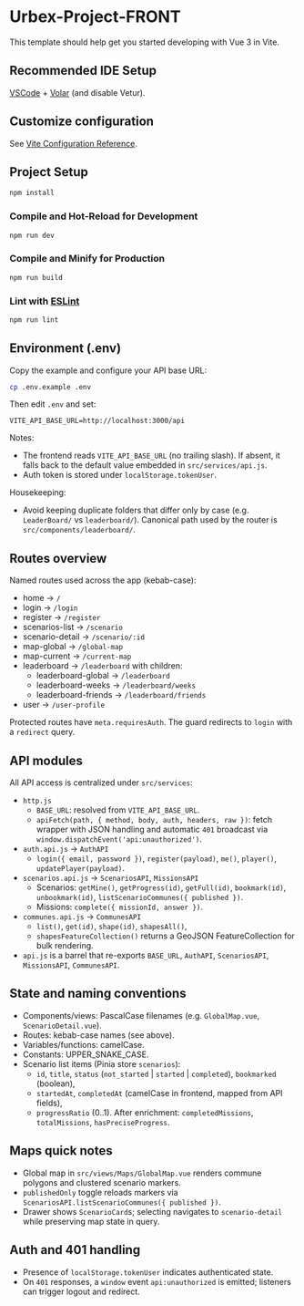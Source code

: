 # Urbex-Project-FRONT

This template should help get you started developing with Vue 3 in Vite.

## Recommended IDE Setup

[VSCode](https://code.visualstudio.com/) + [Volar](https://marketplace.visualstudio.com/items?itemName=Vue.volar) (and disable Vetur).

## Customize configuration

See [Vite Configuration Reference](https://vite.dev/config/).

## Project Setup

```sh
npm install
```

### Compile and Hot-Reload for Development

```sh
npm run dev
```

### Compile and Minify for Production

```sh
npm run build
```

### Lint with [ESLint](https://eslint.org/)

```sh
npm run lint
```

## Environment (.env)

Copy the example and configure your API base URL:

```sh
cp .env.example .env
```

Then edit `.env` and set:

```env
VITE_API_BASE_URL=http://localhost:3000/api
```

Notes:
- The frontend reads `VITE_API_BASE_URL` (no trailing slash). If absent, it falls back to the default value embedded in `src/services/api.js`.
- Auth token is stored under `localStorage.tokenUser`.

Housekeeping:
- Avoid keeping duplicate folders that differ only by case (e.g. `LeaderBoard/` vs `leaderboard/`). Canonical path used by the router is `src/components/leaderboard/`.

## Routes overview

Named routes used across the app (kebab-case):

- home → `/`
- login → `/login`
- register → `/register`
- scenarios-list → `/scenario`
- scenario-detail → `/scenario/:id`
- map-global → `/global-map`
- map-current → `/current-map`
- leaderboard → `/leaderboard` with children:
	- leaderboard-global → `/leaderboard`
	- leaderboard-weeks → `/leaderboard/weeks`
	- leaderboard-friends → `/leaderboard/friends`
- user → `/user-profile`

Protected routes have `meta.requiresAuth`. The guard redirects to `login` with a `redirect` query.

## API modules

All API access is centralized under `src/services`:

- `http.js`
	- `BASE_URL`: resolved from `VITE_API_BASE_URL`.
	- `apiFetch(path, { method, body, auth, headers, raw })`: fetch wrapper with JSON handling and automatic `401` broadcast via `window.dispatchEvent('api:unauthorized')`.
- `auth.api.js` → `AuthAPI`
	- `login({ email, password })`, `register(payload)`, `me()`, `player()`, `updatePlayer(payload)`.
- `scenarios.api.js` → `ScenariosAPI`, `MissionsAPI`
	- Scenarios: `getMine()`, `getProgress(id)`, `getFull(id)`, `bookmark(id)`, `unbookmark(id)`, `listScenarioCommunes({ published })`.
	- Missions: `complete({ missionId, answer })`.
- `communes.api.js` → `CommunesAPI`
	- `list()`, `get(id)`, `shape(id)`, `shapesAll()`,
	- `shapesFeatureCollection()` returns a GeoJSON FeatureCollection for bulk rendering.
- `api.js` is a barrel that re-exports `BASE_URL`, `AuthAPI`, `ScenariosAPI`, `MissionsAPI`, `CommunesAPI`.

## State and naming conventions

- Components/views: PascalCase filenames (e.g. `GlobalMap.vue`, `ScenarioDetail.vue`).
- Routes: kebab-case names (see above).
- Variables/functions: camelCase.
- Constants: UPPER_SNAKE_CASE.
- Scenario list items (Pinia store `scenarios`):
	- `id`, `title`, `status` (`not_started` | `started` | `completed`), `bookmarked` (boolean),
	- `startedAt`, `completedAt` (camelCase in frontend, mapped from API fields),
	- `progressRatio` (0..1). After enrichment: `completedMissions`, `totalMissions`, `hasPreciseProgress`.

## Maps quick notes

- Global map in `src/views/Maps/GlobalMap.vue` renders commune polygons and clustered scenario markers.
- `publishedOnly` toggle reloads markers via `ScenariosAPI.listScenarioCommunes({ published })`.
- Drawer shows `ScenarioCard`s; selecting navigates to `scenario-detail` while preserving map state in query.

## Auth and 401 handling

- Presence of `localStorage.tokenUser` indicates authenticated state.
- On `401` responses, a `window` event `api:unauthorized` is emitted; listeners can trigger logout and redirect.
